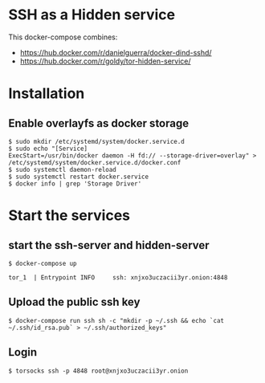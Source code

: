 # SSH as a Hidden service

This docker-compose combines:
 * https://hub.docker.com/r/danielguerra/docker-dind-sshd/
 * https://hub.docker.com/r/goldy/tor-hidden-service/

# Installation

## Enable overlayfs as docker storage 
```
$ sudo mkdir /etc/systemd/system/docker.service.d
$ sudo echo "[Service]
ExecStart=/usr/bin/docker daemon -H fd:// --storage-driver=overlay" > /etc/systemd/system/docker.service.d/docker.conf
$ sudo systemctl daemon-reload
$ sudo systemctl restart docker.service
$ docker info | grep 'Storage Driver'
```
# Start the services

## start the ssh-server and hidden-server
```
$ docker-compose up
```

`tor_1  | Entrypoint INFO     ssh: xnjxo3uczacii3yr.onion:4848`

## Upload the public ssh key
```
$ docker-compose run ssh sh -c "mkdir -p ~/.ssh && echo `cat ~/.ssh/id_rsa.pub` > ~/.ssh/authorized_keys"
```

## Login
```
$ torsocks ssh -p 4848 root@xnjxo3uczacii3yr.onion
```
